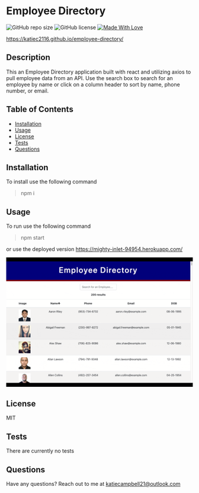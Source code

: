  # Employee Directory

  ![GitHub repo size](https://img.shields.io/github/repo-size/katiec2116/employee-directory) ![GitHub license](https://img.shields.io/badge/license-MIT-green.svg) [![Made With Love](https://img.shields.io/badge/Made%20With-Love-orange.svg)](https://github.com/chetanraj/awesome-github-badges)

https://katiec2116.github.io/employee-directory/


## Description 
This an Employee Directory application built with react and utilizing axios to pull employee data from an API. Use the search box to search for an employee by name or click on a column header to sort by name, phone number, or email.



## Table of Contents
- [Installation](#installation)
- [Usage](#usage)
- [License](#license)
- [Tests](#tests)
- [Questions](#questions)




## Installation

To install use the following command

> npm i



## Usage

To run use the following command

> npm start

or use the deployed version
https://mighty-inlet-94954.herokuapp.com/

<img src=recording.gif width=700px>



## License

MIT




## Tests

There are currently no tests



## Questions

Have any questions? Reach out to me at katiecampbell21@outlook.com

